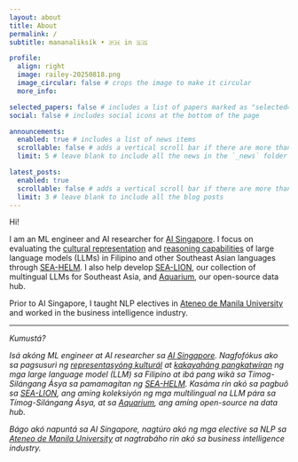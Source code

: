 ```yaml
---
layout: about
title: About
permalink: /
subtitle: mananaliksík • 🇵🇭 in 🇸🇬

profile:
  align: right
  image: railey-20250818.png
  image_circular: false # crops the image to make it circular
  more_info:

selected_papers: false # includes a list of papers marked as "selected={true}"
social: false # includes social icons at the bottom of the page

announcements:
  enabled: true # includes a list of news items
  scrollable: false # adds a vertical scroll bar if there are more than 3 news items
  limit: 5 # leave blank to include all the news in the `_news` folder

latest_posts:
  enabled: true
  scrollable: false # adds a vertical scroll bar if there are more than 3 new posts items
  limit: 3 # leave blank to include all the blog posts
---
```


Hi!

I am an ML engineer and AI researcher for [AI Singapore](https://aisingapore.org). I focus on evaluating the [cultural representation](https://aclanthology.org/2024.paclic-1.49/) and [reasoning capabilities](https://aclanthology.org/2025.acl-long.1509/) of large language models (LLMs) in Filipino and other Southeast Asian languages through [SEA-HELM](https://leaderboard.sea-lion.ai). I also help develop [SEA-LION](https://sea-lion.ai/our-models/), our collection of multingual LLMs for Southeast Asia, and [Aquarium](https://aquarium.sea-lion.ai), our open-source data hub.

Prior to AI Singapore, I taught NLP electives in [Ateneo de Manila University](https://ateneo.edu) and worked in the business intelligence industry.

-----
<span class="filipino-text">_Kumustá?_</span>

<span class="filipino-text">_Isá akóng ML engineer at AI researcher sa [AI Singapore](https://aisingapore.org). Nagfofókus ako sa pagsusurì ng [representasyóng kulturál](https://aclanthology.org/2024.paclic-1.49/) at [kakayaháng pangkatwíran](https://aclanthology.org/2025.acl-long.1509/) ng mga large language model (LLM) sa Filipíno at ibá pang wikà sa Tímog-Silángang Ásya sa pamamagítan ng [SEA-HELM](https://leaderboard.sea-lion.ai). Kasáma rin akó sa pagbuô sa [SEA-LION](https://sea-lion.ai/our-models/), ang amíng koleksiyón ng mga multilingual na LLM pára sa Tímog-Silángang Ásya, at sa [Aquarium](https://aquarium.sea-lion.ai), ang amíng open-source na data hub._</span>

<span class="filipino-text">_Bágo akó napuntá sa AI Singapore, nagtúro akó ng mga elective sa NLP sa [Ateneo de Manila University](https://ateneo.edu) at nagtrabáho rin akó sa business intelligence industry._</span>
<br>